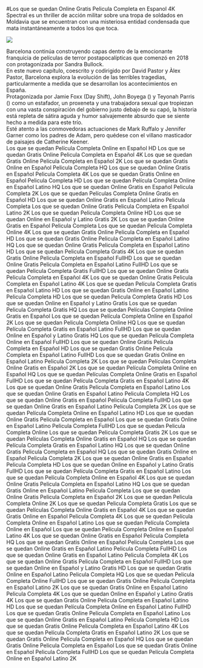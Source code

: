 #Los que se quedan Online Gratis Pelicula Completa en Espanol 4K  
Spectral es un thriller de acción militar sobre una tropa de soldados  en Moldavia que se encuentran con una misteriosa entidad condensada que mata instantáneamente a todos los que toca.  
  
[![](https://i.imgur.com/qSNzIqt.png)](https://movie.rssnews.media/NJlYDNK.php)  
  
 Barcelona continúa construyendo capas dentro de la emocionante franquicia de películas de terror postapocalípticas que comenzó en 2018 con  protagonizada por Sandra Bullock.  
En este nuevo capítulo, coescrito y codirigido por David Pastor y Àlex Pastor,  Barcelona explora la evolución de las terribles tragedias, particularmente a medida que se desarrollan los acontecimientos en España.  
Protagonizada por Jamie Foxx (Day Shift), John Boyega () y Teyonah Parris () como un estafador, un proxeneta y una trabajadora sexual que tropiezan con una vasta conspiración del gobierno justo debajo de su capó, la historia está repleta de sátira aguda y humor salvajemente absurdo que se siente hecho a medida para este trío.  
Esté atento a las conmovedoras actuaciones de Mark Ruffalo y Jennifer Garner como los padres de Adam, pero quédese con el villano masticador de paisajes de Catherine Keener.  
Los que se quedan Película Completa Online en Español HD
Los que se quedan Gratis Online Pelicula Completa en Español 4K
Los que se quedan Gratis Online Pelicula Completa en Español 2K
Los que se quedan Gratis Online en Español Pelicula Completa HQ
Los que se quedan Online Gratis en Español Pelicula Completa 4K
Los que se quedan Gratis Online en Español Pelicula Completa HD
Los que se quedan Película Completa Online en Español Latino HQ
Los que se quedan Online Gratis en Español Pelicula Completa 2K
Los que se quedan Películas Completa Online Gratis en Español HD
Los que se quedan Online Gratis en Español Latino Pelicula Completa
Los que se quedan Online Gratis Pelicula Completa en Español Latino 2K
Los que se quedan Pelicula Completa Online HD
Los que se quedan Online en Español y Latino Gratis 2K
Los que se quedan Online Gratis en Español Pelicula Completa
Los que se quedan Pelicula Completa Online 4K
Los que se quedan Gratis Online Pelicula Completa en Español HD
Los que se quedan Gratis Online Pelicula Completa en Español Latino HQ
Los que se quedan Online Gratis Pelicula Completa en Español Latino HD
Los que se quedan Pelicula Completa Gratis 4K
Los que se quedan Gratis Online Pelicula Completa en Español FullHD
Los que se quedan Online Gratis Pelicula Completa en Español Latino FullHD
Los que se quedan Pelicula Completa Gratis FullHD
Los que se quedan Online Gratis Pelicula Completa en Español 4K
Los que se quedan Online Gratis Pelicula Completa en Español Latino 4K
Los que se quedan Película Completa Gratis en Español Latino HD
Los que se quedan Gratis Online en Español Latino Pelicula Completa HD
Los que se quedan Pelicula Completa Gratis HD
Los que se quedan Online en Español y Latino Gratis
Los que se quedan Pelicula Completa Gratis HQ
Los que se quedan Películas Completa Online Gratis en Español
Los que se quedan Película Completa Online en Español 2K
Los que se quedan Pelicula Completa Online HQ
Los que se quedan Película Completa Gratis en Español Latino FullHD
Los que se quedan Online en Español y Latino Gratis HQ
Los que se quedan Película Completa Online en Español FullHD
Los que se quedan Online Gratis Pelicula Completa en Español HD
Los que se quedan Gratis Online Pelicula Completa en Español Latino FullHD
Los que se quedan Gratis Online en Español Latino Pelicula Completa 2K
Los que se quedan Películas Completa Online Gratis en Español 2K
Los que se quedan Película Completa Online en Español HQ
Los que se quedan Películas Completa Online Gratis en Español FullHD
Los que se quedan Película Completa Gratis en Español Latino 4K
Los que se quedan Online Gratis Pelicula Completa en Español Latino
Los que se quedan Online Gratis en Español Latino Pelicula Completa HQ
Los que se quedan Online Gratis en Español Pelicula Completa FullHD
Los que se quedan Online Gratis en Español Latino Pelicula Completa 2K
Los que se quedan Película Completa Online en Español Latino HD
Los que se quedan Online Gratis Pelicula Completa en Español
Los que se quedan Gratis Online en Español Latino Pelicula Completa FullHD
Los que se quedan Pelicula Completa Online
Los que se quedan Pelicula Completa Gratis 2K
Los que se quedan Películas Completa Online Gratis en Español HQ
Los que se quedan Película Completa Gratis en Español Latino HQ
Los que se quedan Online Gratis Pelicula Completa en Español HQ
Los que se quedan Gratis Online en Español Pelicula Completa 2K
Los que se quedan Online Gratis en Español Pelicula Completa HD
Los que se quedan Online en Español y Latino Gratis FullHD
Los que se quedan Película Completa Gratis en Español Latino
Los que se quedan Película Completa Online en Español 4K
Los que se quedan Online Gratis Pelicula Completa en Español Latino HQ
Los que se quedan Gratis Online en Español Latino Pelicula Completa
Los que se quedan Online Gratis Pelicula Completa en Español 2K
Los que se quedan Pelicula Completa Online 2K
Los que se quedan Pelicula Completa Gratis
Los que se quedan Películas Completa Online Gratis en Español 4K
Los que se quedan Gratis Online en Español Pelicula Completa 4K
Los que se quedan Película Completa Online en Español Latino
Los que se quedan Película Completa Online en Español
Los que se quedan Película Completa Online en Español Latino 4K
Los que se quedan Online Gratis en Español Pelicula Completa HQ
Los que se quedan Gratis Online en Español Pelicula Completa
Los que se quedan Online Gratis en Español Latino Pelicula Completa FullHD
Los que se quedan Online Gratis en Español Latino Pelicula Completa 4K
Los que se quedan Online Gratis Pelicula Completa en Español FullHD
Los que se quedan Online en Español y Latino Gratis HD
Los que se quedan Gratis Online en Español Latino Pelicula Completa HQ
Los que se quedan Pelicula Completa Online FullHD
Los que se quedan Gratis Online Pelicula Completa en Español Latino 2K
Los que se quedan Gratis Online en Español Latino Pelicula Completa 4K
Los que se quedan Online en Español y Latino Gratis 4K
Los que se quedan Gratis Online Pelicula Completa en Español Latino HD
Los que se quedan Película Completa Online en Español Latino FullHD
Los que se quedan Gratis Online Pelicula Completa en Español Latino
Los que se quedan Online Gratis en Español Latino Pelicula Completa HD
Los que se quedan Gratis Online Pelicula Completa en Español Latino 4K
Los que se quedan Película Completa Gratis en Español Latino 2K
Los que se quedan Gratis Online Pelicula Completa en Español HQ
Los que se quedan Gratis Online Pelicula Completa en Español
Los que se quedan Gratis Online en Español Pelicula Completa FullHD
Los que se quedan Película Completa Online en Español Latino 2K
